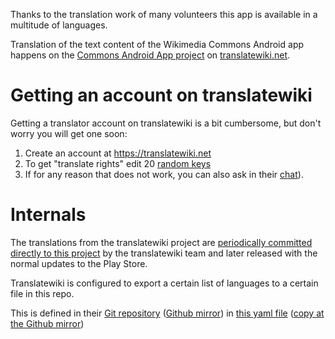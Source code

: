 Thanks to the translation work of many volunteers this app is available in a multitude of languages.

Translation of the text content of the Wikimedia Commons Android app happens on the [Commons Android App project](https://translatewiki.net/w/i.php?title=Special:Translate&group=commons-android) on [translatewiki.net](https://translatewiki.net). 

# Getting an account on translatewiki

Getting a translator account on translatewiki is a bit cumbersome, but don't worry you will get one soon:

1. Create an account at https://translatewiki.net
2. To get "translate rights" edit 20 [random keys](https://translatewiki.net/wiki/Special:TranslationStash?)
3. If for any reason that does not work, you can also ask in their [chat](https://translatewiki.net/wiki/Special:WebChat)).

# Internals

The translations from the translatewiki project are [periodically committed directly to this project](https://github.com/commons-app/apps-android-commons/commits/master?author=translatewiki) by the translatewiki team and later released with the normal updates to the Play Store.

Translatewiki is configured to export a certain list of languages to a certain file in this repo. 

This is defined in their [Git repository](https://phabricator.wikimedia.org/diffusion/GTWN/repository/master/) ([Github mirror](https://github.com/wikimedia/translatewiki/)) in [this yaml file](https://phabricator.wikimedia.org/diffusion/GTWN/browse/master/groups/Wikimedia/CommonsAndroid.yaml) ([copy at the Github mirror](https://github.com/wikimedia/translatewiki/blob/master/groups/Wikimedia/CommonsAndroid.yaml))